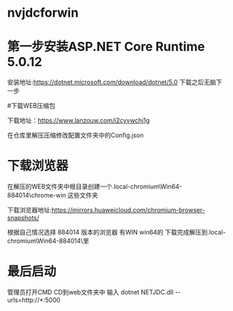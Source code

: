 # nvjdcforwin


# 第一步安装ASP.NET Core Runtime 5.0.12

安装地址:https://dotnet.microsoft.com/download/dotnet/5.0
下载之后无脑下一步

#下载WEB压缩包  

下载地址：https://www.lanzouw.com/i2cyvwchj1g

在仓库里解压压缩修改配置文件夹中的Config.json

# 下载浏览器

在解压的WEB文件夹中根目录创建一个.local-chromium\Win64-884014\chrome-win 这些文件夹

下载浏览器地址:https://mirrors.huaweicloud.com/chromium-browser-snapshots/

根据自己情况选择 884014 版本的浏览器 有WIN win64的 下载完成解压到.local-chromium\Win64-884014\里


# 最后启动 
 管理员打开CMD CD到web文件夹中  输入 dotnet NETJDC.dll --urls=http://*:5000
